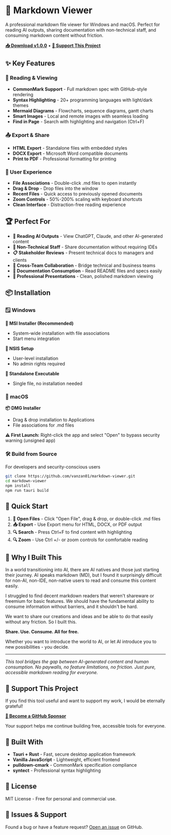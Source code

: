 # 🎉 Markdown Viewer

A professional markdown file viewer for Windows and macOS. Perfect for reading AI outputs, sharing documentation with non-technical staff, and consuming markdown content without friction.

**[📥 Download v1.0.0](https://github.com/vanzan01/markdown-viewer/releases/tag/v1.0.0)** • **[💖 Support This Project](https://github.com/sponsors/vanzan01)**

## ✨ Key Features

### 📄 Reading & Viewing
- **CommonMark Support** - Full markdown spec with GitHub-style rendering
- **Syntax Highlighting** - 20+ programming languages with light/dark themes
- **Mermaid Diagrams** - Flowcharts, sequence diagrams, gantt charts
- **Smart Images** - Local and remote images with seamless loading
- **Find in Page** - Search with highlighting and navigation (Ctrl+F)

### 📤 Export & Share
- **HTML Export** - Standalone files with embedded styles
- **DOCX Export** - Microsoft Word compatible documents  
- **Print to PDF** - Professional formatting for printing

### 🚀 User Experience
- **File Associations** - Double-click .md files to open instantly
- **Drag & Drop** - Drop files into the window
- **Recent Files** - Quick access to previously opened documents
- **Zoom Controls** - 50%-200% scaling with keyboard shortcuts
- **Clean Interface** - Distraction-free reading experience

## 🏆 Perfect For

- **📖 Reading AI Outputs** - View ChatGPT, Claude, and other AI-generated content
- **👔 Non-Technical Staff** - Share documentation without requiring IDEs
- **📋 Stakeholder Reviews** - Present technical docs to managers and clients
- **🤝 Cross-Team Collaboration** - Bridge technical and business teams
- **📄 Documentation Consumption** - Read README files and specs easily
- **💼 Professional Presentations** - Clean, polished markdown viewing

## 📦 Installation

### 🪟 Windows

**🏢 MSI Installer (Recommended)**
- System-wide installation with file associations
- Start menu integration

**🎒 NSIS Setup**
- User-level installation
- No admin rights required

**📱 Standalone Executable**
- Single file, no installation needed

### 🍎 macOS

**📦 DMG Installer**
- Drag & drop installation to Applications
- File associations for .md files

**⚠️ First Launch:** Right-click the app and select "Open" to bypass security warning (unsigned app)

### 🛠️ Build from Source
For developers and security-conscious users
```bash
git clone https://github.com/vanzan01/markdown-viewer.git
cd markdown-viewer
npm install
npm run tauri build
```

## 🎯 Quick Start

1. **📂 Open Files** - Click "Open File", drag & drop, or double-click .md files
2. **📤 Export** - Use Export menu for HTML, DOCX, or PDF output  
3. **🔍 Search** - Press Ctrl+F to find content with highlighting
4. **🔍 Zoom** - Use Ctrl +/- or zoom controls for comfortable reading

## 🌟 Why I Built This

In a world transitioning into AI, there are AI natives and those just starting their journey. AI speaks markdown (MD), but I found it surprisingly difficult for non-AI, non-IDE, non-native users to read and consume this content easily.

I struggled to find decent markdown readers that weren't shareware or freemium for basic features. We should have the fundamental ability to consume information without barriers, and it shouldn't be hard.

We want to share our creations and ideas and be able to do that easily without any friction. So I built this.

**Share. Use. Consume. All for free.**

Whether you want to introduce the world to AI, or let AI introduce you to new possibilities - you decide.

---

*This tool bridges the gap between AI-generated content and human consumption. No paywalls, no feature limitations, no friction. Just pure, accessible markdown reading for everyone.*

## 💖 Support This Project

If you find this tool useful and want to support my work, I would be eternally grateful! 

**[🎁 Become a GitHub Sponsor](https://github.com/sponsors/vanzan01)**

Your support helps me continue building free, accessible tools for everyone.

## 🔧 Built With

- **Tauri + Rust** - Fast, secure desktop application framework
- **Vanilla JavaScript** - Lightweight, efficient frontend  
- **pulldown-cmark** - CommonMark specification compliance
- **syntect** - Professional syntax highlighting

## 📄 License

MIT License - Free for personal and commercial use.

## 🐛 Issues & Support

Found a bug or have a feature request? [Open an issue](https://github.com/vanzan01/markdown-viewer/issues) on GitHub.